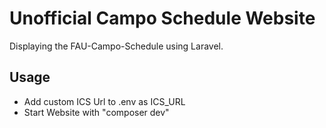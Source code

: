 # Unofficial Campo Schedule Website

Displaying the FAU-Campo-Schedule using Laravel.

## Usage

- Add custom ICS Url to .env as ICS_URL
- Start Website with "composer dev"

